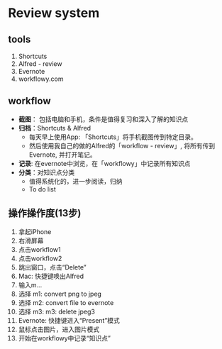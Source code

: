 # Review system

## tools

1. Shortcuts 
1. Alfred - review 
1. Evernote 
1. workflowy.com 


## workflow 

* **截图**： 包括电脑和手机，条件是值得复习和深入了解的知识点
* **归档**：Shortcuts & Alfred 
	* 每天早上使用App: 「Shortcuts」将手机截图传到特定目录。
	* 然后使用我自己的做的Alfred的「workflow - review」, 将所有传到Evernote, 并打开笔记。
* **记录**: 在evernote中浏览，在「workflowy」中记录所有知识点
* **分类**：对知识点分类
	* 值得系统化的，进一步阅读，归纳
	* To do list

## 操作操作度(13步)

1. 拿起iPhone
1. 右滑屏幕
1. 点击workflow1
1. 点击workflow2
1. 跳出窗口，点击“Delete”
1. Mac: 快捷键唤出Alfred
1. 输入m...
1. 选择 m1: convert png to jpeg
1. 选择 m2: convert file to evernote
1. 选择 m3: m3: delete jpeg3
1. Evernote: 快捷键进入“Present”模式
1. 鼠标点击图片，进入图片模式
1. 开始在workflowy中记录“知识点”